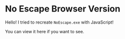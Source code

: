 # No Escape Browser Version

Hello! I tried to recreate `NoEscape.exe` with JavaScript!

You can view it here if you want to see.
